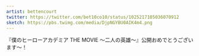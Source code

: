 ```yaml
---
artist: bettencourt
twitter: https://twitter.com/bet10co10/status/1025217105036070912
sketch: https://pbs.twimg.com/media/DjpNGYBU0AIK4m4.png
---
```

『僕のヒーローアカデミア THE MOVIE ～二人の英雄～』公開おめでとうございます～！